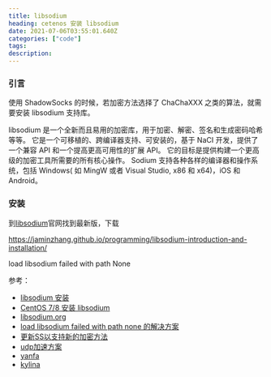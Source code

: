 ```yaml
---
title: libsodium
heading: cetenos 安装 libsodium 
date: 2021-07-06T03:55:01.640Z
categories: ["code"]
tags: 
description: 
---
```



### 引言

使用 ShadowSocks 的时候，若加密方法选择了 ChaChaXXX 之类的算法，就需要安装 libsodium 支持库。

libsodium 是一个全新而且易用的加密库，用于加密、解密、签名和生成密码哈希等等。 它是一个可移植的、跨编译器支持、可安装的，基于 NaCI 开发，提供了一个兼容 API 和一个提高更高可用性的扩展 API。 它的目标是提供构建一个更高级的加密工具所需要的所有核心操作。 Sodium 支持各种各样的编译器和操作系统，包括 Windows( 如 MingW 或者 Visual Studio, x86 和 x64)，iOS 和 Android。


### 安装

到[libsodium](https://doc.libsodium.org/)官网找到最新版，下载 

https://jaminzhang.github.io/programming/libsodium-introduction-and-installation/

load libsodium failed with path None


参考：  
- [libsodium 安装](https://jaminzhang.github.io/programming/libsodium-introduction-and-installation/)
- [CentOS 7/8 安装 libsodium](https://www.24kplus.com/linux/287.html)
- [libsodium.org](https://doc.libsodium.org/)
- [load libsodium failed with path none 的解决方案](https://zhuanlan.zhihu.com/p/354780318)
- [更新SS以支持新的加密方法](https://zhcexo.com/2018/07/06/ubuntu-update-and-ss-update/)
- [udp加速方案](https://github.com/xtaci/kcptun/issues/458)
- [yanfa](https://github.com/jiashihar/yanfa)
- [kylina](https://share.qlbalaa.com/kylina/?id=123)
